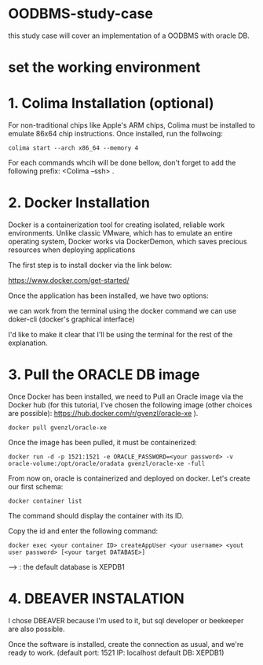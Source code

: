 # OODBMS-study-case
this study case will cover an implementation of a OODBMS with oracle DB.

# set the working environment

# 1. Colima Installation (optional)


For non-traditional chips like Apple's ARM chips, Colima must be installed to emulate 86x64 chip instructions.
Once installed, run the follwoing:

	colima start --arch x86_64 --memory 4

For each commands whcih will be done bellow, don't forget to add the following prefix: <Colima –ssh> .

# 2. Docker Installation

Docker is a containerization tool for creating isolated, reliable work environments. Unlike classic VMware, which has to emulate an entire operating system, Docker works via DockerDemon, which saves precious resources when deploying applications

The first step is to install docker via the link below:

https://www.docker.com/get-started/

Once the application has been installed, we have two options: 

we can work from the terminal using the docker command
we can use doker-cli (docker's graphical interface)

I'd like to make it clear that I'll be using the terminal for the rest of the explanation.

# 3.	Pull the ORACLE DB image

Once Docker has been installed, we need to Pull an Oracle image via the Docker hub (for this tutorial, I've chosen the following image (other choices are possible): https://hub.docker.com/r/gvenzl/oracle-xe ). 

	docker pull gvenzl/oracle-xe

Once the image has been pulled, it must be containerized:

	docker run -d -p 1521:1521 -e ORACLE_PASSWORD=<your password> -v oracle-volume:/opt/oracle/oradata gvenzl/oracle-xe -full

From now on, oracle is containerized and deployed on docker. Let's create our first schema:

	docker container list

The command should display the container with its ID.
		
Copy the id and enter the following command:

	docker exec <your container ID> createAppUser <your username> <yout user password> [<your target DATABASE>]
		
  --> : the default database is XEPDB1



# 4.	DBEAVER INSTALATION

I chose DBEAVER because I'm used to it, but sql developer or beekeeper are also possible. 

Once the software is installed, create the connection as usual, and we're ready to work.
(default port: 1521 IP: localhost default DB: XEPDB1)

